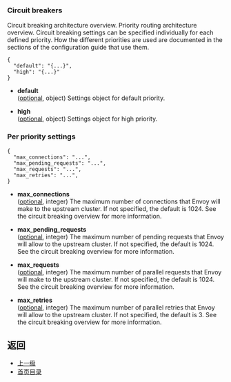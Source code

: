 ### Circuit breakers
Circuit breaking architecture overview.
Priority routing architecture overview.
Circuit breaking settings can be specified individually for each defined priority. How the different priorities are used are documented in the sections of the configuration guide that use them.

```
{
  "default": "{...}",
  "high": "{...}"
}
```
- **default**<br />
	([optional](#), object) Settings object for default priority.

- **high**<br />
	([optional](#), object) Settings object for high priority.

### Per priority settings
```
{
  "max_connections": "...",
  "max_pending_requests": "...",
  "max_requests": "...",
  "max_retries": "...",
}
```
- **max_connections**<br />
	([optional](#), integer) The maximum number of connections that Envoy will make to the upstream cluster. If not specified, the default is 1024. See the circuit breaking overview for more information.

- **max_pending_requests**<br />
	([optional](#), integer) The maximum number of pending requests that Envoy will allow to the upstream cluster. If not specified, the default is 1024. See the circuit breaking overview for more information.

- **max_requests**<br />
	([optional](#), integer) The maximum number of parallel requests that Envoy will make to the upstream cluster. If not specified, the default is 1024. See the circuit breaking overview for more information.

- **max_retries**<br />
	([optional](#), integer) The maximum number of parallel retries that Envoy will allow to the upstream cluster. If not specified, the default is 3. See the circuit breaking overview for more information.



## 返回
- [上一级](../Cluster.md)
- [首页目录](../../../README.md)